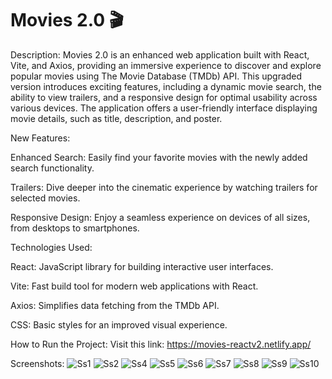 # Movies 2.0 🎬
Description:
Movies 2.0 is an enhanced web application built with React, Vite, and Axios, providing an immersive experience to discover and explore popular movies using The Movie Database (TMDb) API. This upgraded version introduces exciting features, including a dynamic movie search, the ability to view trailers, and a responsive design for optimal usability across various devices. The application offers a user-friendly interface displaying movie details, such as title, description, and poster.

New Features:

Enhanced Search: Easily find your favorite movies with the newly added search functionality.

Trailers: Dive deeper into the cinematic experience by watching trailers for selected movies.

Responsive Design: Enjoy a seamless experience on devices of all sizes, from desktops to smartphones.

Technologies Used:

React: JavaScript library for building interactive user interfaces.

Vite: Fast build tool for modern web applications with React.

Axios: Simplifies data fetching from the TMDb API.

CSS: Basic styles for an improved visual experience.


How to Run the Project:
Visit this link: https://movies-reactv2.netlify.app/

Screenshots:
![Ss1](https://github.com/hectoraguayo/movies-react-V2/assets/123340272/dada58f1-2f26-4a27-b4e5-68a3a89f8d69)
![Ss2](https://github.com/hectoraguayo/movies-react-V2/assets/123340272/105651b1-6c6c-42f7-b0a8-1da8cd1e60fb)
![Ss4](https://github.com/hectoraguayo/movies-react-V2/assets/123340272/124466b8-3cb3-44db-bebc-dd6e57dfc8e6)
![Ss5](https://github.com/hectoraguayo/movies-react-V2/assets/123340272/ff6a019e-3fc3-4821-aea0-efa161bcd39c)
![Ss6](https://github.com/hectoraguayo/movies-react-V2/assets/123340272/c2722f07-6ccb-4a40-b974-24c4ffb86f86)
![Ss7](https://github.com/hectoraguayo/movies-react-V2/assets/123340272/1addf79e-c59c-4253-8d1d-a7f3e1f12bc1)
![Ss8](https://github.com/hectoraguayo/movies-react-V2/assets/123340272/394cde44-5c63-43f3-9ea8-f9a7f8dbeea2)
![Ss9](https://github.com/hectoraguayo/movies-react-V2/assets/123340272/557baeb4-c876-47d5-8bb8-8c64333dfc4f)
![Ss10](https://github.com/hectoraguayo/movies-react-V2/assets/123340272/240eff5f-cd33-4382-988a-3ae6f435ca3b)
